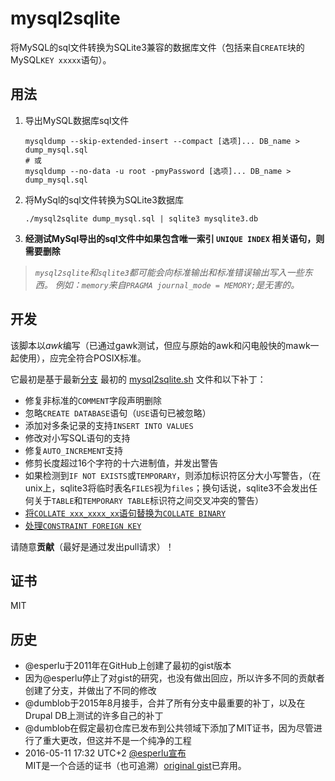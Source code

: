 # mysql2sqlite

将MySQL的sql文件转换为SQLite3兼容的数据库文件（包括来自`CREATE`块的MySQL`KEY xxxxx`语句）。

## 用法

1. 导出MySQL数据库sql文件

    ~~~~
    mysqldump --skip-extended-insert --compact [选项]... DB_name > dump_mysql.sql  
    # 或
    mysqldump --no-data -u root -pmyPassword [选项]... DB_name > dump_mysql.sql
    ~~~~

1. 将MySql的sql文件转换为SQLite3数据库

    ~~~~
    ./mysql2sqlite dump_mysql.sql | sqlite3 mysqlite3.db
    ~~~~
   
1. **经测试MySql导出的sql文件中如果包含唯一索引 `UNIQUE INDEX` 相关语句，则需要删除**

> *`mysql2sqlite`和`sqlite3`都可能会向标准输出和标准错误输出写入一些东西。*
> *例如：`memory`来自`PRAGMA journal_mode = MEMORY;`是无害的。*

## 开发

该脚本以*awk*编写（已通过gawk测试，但应与原始的awk和闪电般快的mawk一起使用），应完全符合POSIX标准。

它最初是基于最新[分支](https://gist.github.com/bign8/9055981/05e65fd90c469c5eaa730823910c0c5f9de40ab4) 最初的 [mysql2sqlite.sh](https://gist.github.com/esperlu/943776/be469f0a0ab8962350f3c5ebe8459218b915f817) 文件和以下补丁：

* 修复非标准的`COMMENT`字段声明删除
* 忽略`CREATE DATABASE`语句（`USE`语句已被忽略）
* 添加对多条记录的支持`INSERT INTO VALUES`
* 修改对小写SQL语句的支持
* 修复`AUTO_INCREMENT`支持
* 修剪长度超过16个字符的十六进制值，并发出警告
* 如果检测到`IF NOT EXISTS`或`TEMPORARY`，则添加标识符区分大小写警告，（在unix上，sqlite3将临时表名`FILES`视为`files`；换句话说，sqlite3不会发出任何关于`TABLE`和`TEMPORARY TABLE`标识符之间交叉冲突的警告）
* [将`COLLATE xxx_xxxx_xx`语句替换为`COLLATE BINARY`](https://gist.github.com/4levels/0d5da65bf9d70479fbe3/d0ac3d295dc5e2f72411ad06c07a22931368a1b7)
* [处理`CONSTRAINT FOREIGN KEY`](https://gist.github.com/BastienDurel/7f413d13d7b858aef31c/922be110d011b9da340ae545372214b597ad7b84)

请随意**贡献**（最好是通过发出pull请求）！

## 证书

MIT

## 历史

* @esperlu于2011年在GitHub上创建了最初的gist版本
* 因为@esperlu停止了对gist的研究，也没有做出回应，所以许多不同的贡献者创建了分支，并做出了不同的修改
* @dumblob于2015年8月接手，合并了所有分支中最重要的补丁，以及在Drupal DB上测试的许多自己的补丁
* @dumblob在假定最初仓库已发布到公共领域下添加了MIT证书，因为尽管进行了重大更改，但这并不是一个纯净的工程
* 2016-05-11 17:32 UTC+2 [@esperlu宣布](https://github.com/dumblob/mysql2sqlite/issues/2 ) MIT是一个合适的证书（也可追溯）[original gist](https://gist.github.com/esperlu/943776 )已弃用。
